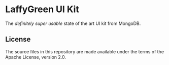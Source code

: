 # LaffyGreen UI Kit

The _definitely super usable_ state of the art UI kit from MongoDB.

## License

The source files in this repository are made available under the terms of the Apache License, version 2.0.
